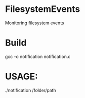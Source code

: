 # FilesystemEvents
Monitoring filesystem events

# Build
gcc -o notification notification.c
# USAGE: 
./notification /folder/path
